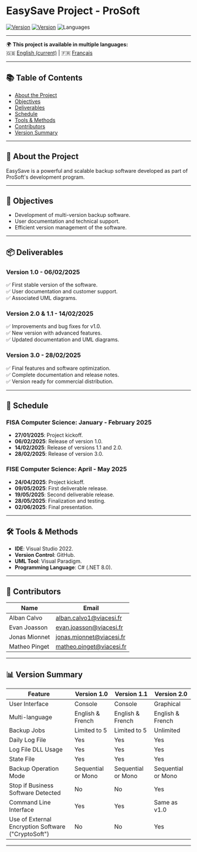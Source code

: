 ﻿# EasySave Project - ProSoft

[![Version](https://img.shields.io/badge/version-1.0-blue)](https://github.com/Cesi-AlbanCalvo/EasySave/releases/tag/v1.0)
[![Version](https://img.shields.io/badge/version-1.1-blue)](https://github.com/Cesi-AlbanCalvo/EasySave/releases/tag/v1.1)
![Languages](https://img.shields.io/badge/languages-French%20%7C%20English-green)

---

🌍 **This project is available in multiple languages:**  
🇬🇧 [English (current)](README.md) | 🇫🇷 [Français](README_fr.md)

---

## 📚 Table of Contents
- [About the Project](#about-the-project)
- [Objectives](#objectives)
- [Deliverables](#deliverables)
- [Schedule](#schedule)
- [Tools & Methods](#tools--methods)
- [Contributors](#contributors)
- [Version Summary](#version-summary)

---

## 🌟 About the Project

EasySave is a powerful and scalable backup software developed as part of ProSoft's development program.

---

## 🎯 Objectives

- Development of multi-version backup software.
- User documentation and technical support.
- Efficient version management of the software.

---

## 📦 Deliverables

### **Version 1.0** - 06/02/2025
✅ First stable version of the software.  
✅ User documentation and customer support.  
✅ Associated UML diagrams.

### **Version 2.0 & 1.1** - 14/02/2025
✅ Improvements and bug fixes for v1.0.  
✅ New version with advanced features.  
✅ Updated documentation and UML diagrams.

### **Version 3.0** - 28/02/2025
✅ Final features and software optimization.  
✅ Complete documentation and release notes.  
✅ Version ready for commercial distribution.

---

## 📅 Schedule

### **FISA Computer Science: January - February 2025**
- **27/01/2025**: Project kickoff.
- **06/02/2025**: Release of version 1.0.
- **14/02/2025**: Release of versions 1.1 and 2.0.
- **28/02/2025**: Release of version 3.0.

### **FISE Computer Science: April - May 2025**
- **24/04/2025**: Project kickoff.
- **09/05/2025**: First deliverable release.
- **19/05/2025**: Second deliverable release.
- **28/05/2025**: Finalization and testing.
- **02/06/2025**: Final presentation.

---

## 🛠 Tools & Methods

- **IDE**: Visual Studio 2022.
- **Version Control**: GitHub.
- **UML Tool**: Visual Paradigm.
- **Programming Language**: C# (.NET 8.0).

---

## 👥 Contributors

| Name | Email |
|------|--------------------------|
| Alban Calvo | alban.calvo1@viacesi.fr |
| Evan Joasson | evan.joasson@viacesi.fr |
| Jonas Mionnet | jonas.mionnet@viacesi.fr |
| Matheo Pinget | matheo.pinget@viacesi.fr |

---

## 📊 Version Summary

| Feature | Version 1.0 | Version 1.1 | Version 2.0 |
|----------|------------|------------|------------|
| User Interface | Console | Console | Graphical |
| Multi-language | English & French | English & French | English & French |
| Backup Jobs | Limited to 5 | Limited to 5 | Unlimited |
| Daily Log File | Yes | Yes | Yes |
| Log File DLL Usage | Yes | Yes | Yes |
| State File | Yes | Yes | Yes |
| Backup Operation Mode | Sequential or Mono | Sequential or Mono | Sequential or Mono |
| Stop if Business Software Detected | No | No | Yes |
| Command Line Interface | Yes | Yes | Same as v1.0 |
| Use of External Encryption Software ("CryptoSoft") | No | No | Yes |

---
